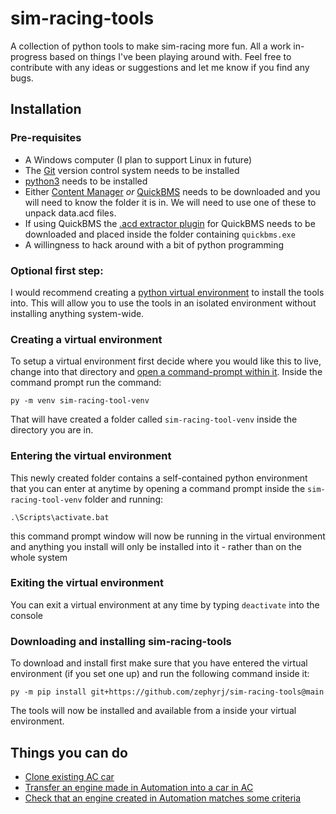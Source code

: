 # sim-racing-tools
A collection of python tools to make sim-racing more fun. All a work in-progress based on things I've 
been playing around with. Feel free to contribute with any ideas or suggestions and let me know if you find any
bugs.

## Installation
### Pre-requisites
- A Windows computer (I plan to support Linux in future)
- The [Git](https://git-scm.com/downloads) version control system needs to be installed
- [python3](https://www.python.org/downloads/) needs to be installed
- Either [Content Manager](https://assettocorsa.club/content-manager.html) _or_ [QuickBMS](http://aluigi.altervista.org/quickbms.htm) needs to be downloaded and you will need to know the folder it is in. We will need to use one of these to unpack data.acd files.
- If using QuickBMS the [.acd extractor plugin](http://aluigi.org/papers/bms/others/assetto_corsa_acd.bms) for QuickBMS needs to be downloaded and placed inside the folder containing `quickbms.exe`
- A willingness to hack around with a bit of python programming

### Optional first step:
I would recommend creating a [python virtual environment](https://docs.python.org/3/library/venv.html) 
to install the tools into. This will allow you to use the tools in an isolated environment without installing
anything system-wide.  

### Creating a virtual environment
To setup a virtual environment first decide where you would like this to live, change into that directory and
[open a command-prompt within it](https://helpdeskgeek.com/how-to/open-command-prompt-folder-windows-explorer/). Inside the command prompt run the command:
```commandline
py -m venv sim-racing-tool-venv
```
That will have created a folder called `sim-racing-tool-venv` inside the directory you are in.

### Entering the virtual environment
This newly created folder contains a self-contained python environment that you can enter at anytime
by opening a command prompt inside the `sim-racing-tool-venv` folder and running:
```
.\Scripts\activate.bat
```
this command prompt window will now be running in the virtual environment and anything you install will only
be installed into it - rather than on the whole system

### Exiting the virtual environment
You can exit a virtual environment at any time by typing `deactivate` into the console

### Downloading and installing sim-racing-tools
To download and install first make sure that you have entered the virtual environment (if you set one up) and 
run the following command inside it:
```
py -m pip install git+https://github.com/zephyrj/sim-racing-tools@main
```
The tools will now be installed and available from a inside your virtual environment.

## Things you can do
- [Clone existing AC car](sim_racing_tools/assetto_corsa/docs/clone_car.md)  
- [Transfer an engine made in Automation into a car in AC](sim_racing_tools/assetto_corsa/docs/swap_automation_engine.md)  
- [Check that an engine created in Automation matches some criteria](sim_racing_tools/automation/docs/check_engine.md)
